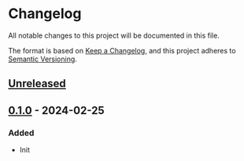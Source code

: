 # Changelog

All notable changes to this project will be documented in this file.

The format is based on [Keep a Changelog](https://keepachangelog.com/en/1.0.0/),
and this project adheres to [Semantic Versioning](https://semver.org/spec/v2.0.0.html).

## [Unreleased]

## [0.1.0] - 2024-02-25

### Added

- Init

[Unreleased]: https://github.com/MiracleForest/iFamily/compare/v0.1.0...HEAD
[0.1.0]: https://github.com/MiracleForest/iFamily/releases/tag/v0.1.0
